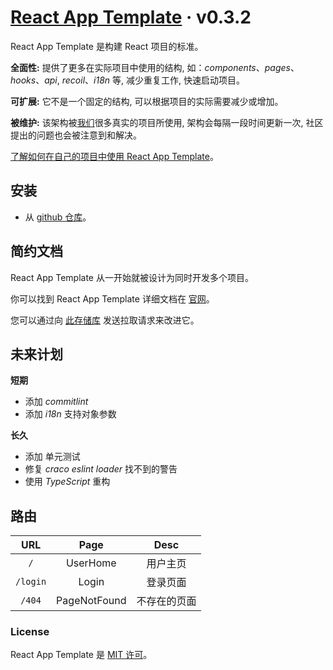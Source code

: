 # [React App Template](https://it-is-it.web.app/docs/react-app-template) &middot; v0.3.2

React App Template 是构建 React 项目的标准。

**全面性:** 提供了更多在实际项目中使用的结构, 如：_components_、_pages_、_hooks_、_api_, _recoil_、_i18n_ 等, 减少重复工作, 快速启动项目。

**可扩展:** 它不是一个固定的结构, 可以根据项目的实际需要减少或增加。

**被维护:** 该架构被[我们](https://it-is-it.web.app/)很多真实的项目所使用, 架构会每隔一段时间更新一次, 社区提出的问题也会被注意到和解决。

[了解如何在自己的项目中使用 React App Template](https://it-is-it.web.app/docs/react-app-template/getting-started)。

## 安装

- 从 [github 仓库](https://github.com/YernarT/react-app-template)。

## 简约文档

React App Template 从一开始就被设计为同时开发多个项目。

你可以找到 React App Template 详细文档在 [官网](https://it-is-it.web.app/docs)。

您可以通过向 [此存储库](https://github.com/YernarT/react-app-template) 发送拉取请求来改进它。

## 未来计划

**短期**

- 添加 _commitlint_
- 添加 _i18n_ 支持对象参数

**长久**

- 添加 单元测试
- 修复 _craco eslint loader_ 找不到的警告
- 使用 _TypeScript_ 重构

## 路由

|   URL    |     Page     |     Desc     |
| :------: | :----------: | :----------: |
|   `/`    |   UserHome   |   用户主页   |
| `/login` |    Login     |   登录页面   |
|  `/404`  | PageNotFound | 不存在的页面 |

### License

React App Template 是 [MIT 许可](./LICENSE)。
